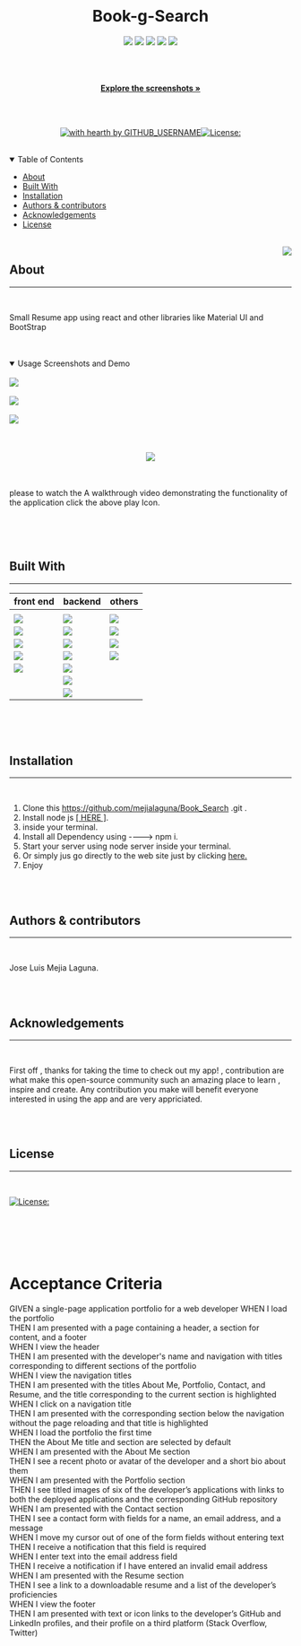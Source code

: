   <br/>
  
  <div align="center">
  

   
  <h1> Book-g-Search</h1>
   
  

<div align="center">
    <img src="https://img.shields.io/github/repo-size/mejialaguna/Book_Search
" />
    <img src="https://img.shields.io/github/languages/top/mejialaguna/Book_Search
"  />
    <img src="https://img.shields.io/github/issues/mejialaguna/Book_Search
" />
    <img src="https://img.shields.io/github/last-commit/mejialaguna/Book_Search
" >
    <a href="https://github.com/mejialaguna"><img src="https://img.shields.io/github/followers/mejialaguna?style=social" target="_blank" /></a>
    
    
</div>

  <br/>
  <br/>
  <br/>
  
  <a href="#about"><strong>Explore the screenshots »</strong></a>
  <br/>
  <br/>
  
  </div>
  
  
  
  <div align="center">
  <br/>


  
   [![with hearth by GITHUB_USERNAME](https://img.shields.io/badge/%3C%2F%3E%20with%20%E2%99%A5%20by-GITHUB_mejialaguna-ff1414.svg?style=flat&logo=)](https://github.com/mejialaguna/.git)[![License:](https://img.shields.io/badge/License-MPL%202.0-brightgreen.svg)](https://opensource.org/licenses/MPL-2.0) 
    
  </div>
  
  <br/>
  
  <details open="open">
  <summary>Table of Contents</summary>
  
  - [About](#about)
  - [Built With](#built-with)
  - [Installation](#installation)
  - [Authors & contributors](#authors--contributors)
  - [Acknowledgements](#Acknowledgements)
  - [License](#License) 
  
  </details>  
  
  <br/>
  
  <img align="right" src="https://img.icons8.com/plasticine/100/000000/about.png"/>
  
  ## About     
  ---

  <br/>

 
  Small Resume app using react and other libraries like Material UI and BootStrap  
    

  <br/>
  <br/>

  <details open="open">
  <summary>Usage Screenshots and Demo</summary>

  <br/> 
  
  <img src="src/img/img_readme/img_1.png"/> 
  <br/>
  <br/>
  <img src="src/img/img_readme/img_2.png"/>
  <br/>
  <br/>
  <img src="src/img/img_readme/img_3.png">
   <br/>
  <br/>

  <br>
  <br>

<div align="center">
    <a  href= "https://www.awesomescreenshot.com/video/5948688?key=d8ecdb3d30ea4b1b46ca690face2ef5b"><img src="https://img.icons8.com/external-justicon-lineal-color-justicon/128/000000/external-video-notifications-justicon-lineal-color-justicon.png"/></a>
</div>

 <br>
  <br>

please to watch the A walkthrough video demonstrating the functionality of the application click the above play Icon.

  </details>
  
  <br/>
  <br/>
  

<table align="center"></table>
<tr><td valign="top" width="35%"> </td>


<td valign="top" width="33%"></td>
<td valign="top" width="33%">
</td></tr></table>



  ## Built With

  ---
  <div align="center">

  | front end  | backend | others |
| ------------- | ------------- | ------------- |
|               |               |              |
| <a href="https://www.w3schools.com/html/"><img src="https://img.shields.io/badge/HTML5-ff1709?style=flate&logo=HTML5&logoColor=ff1709&color=ff1709&labelColor=gray" /></a>   |  <a href="https://expressjs.com/"><img src="https://img.shields.io/badge/express-ff1709?style=flate&logo=express&logoColor=black&color=005571&labelColor=gray" /></a>  | <a href="https://www.mongodb.com/"><img src="https://img.shields.io/badge/Visual%20Studio%20Code-0078d7.svg?style=flate&logo=visual-studio&logoColor=blue&color=blue&labelColor=gray" /></a> |
| <a href="https://www.w3schools.com/html/"><img src="https://img.shields.io/badge/CSS3-ff1709?style=flate&logo=CSS3&logoColor=white&color=0048BA&labelColor=gray" /></a>  | <a href="https://nodejs.org/en/"><img src="https://img.shields.io/badge/node.js-0b1e20?style=flate&logo=node.js&logoColor=587f51&color=587f51&labelColor=gray" /></a> | <a href="https://www.mongodb.com/"><img src="https://img.shields.io/badge/git-%23F05033.svg?style=flate&logo=git&logoColor=orange&color=red&labelColor=gray" /></a> |
| <a href="https://www.javascript.com"><img src="https://img.shields.io/badge/JavaScript-ff1709?style=flate&logo=JavaScript&logoColor=yellow&color=yellow&labelColor=gray" /></a>   | <a href="https://www.w3schools.com/js/js_es6.asp"><img src="https://img.shields.io/badge/ES6-ff1709?style=flate&logo=ES6&logoColor=E10098&color=lime&labelColor=gray" /></a>   | <a href="https://github.com/mejialaguna/Book_Search.git"><img src="https://img.shields.io/badge/github-%23121011.svg?style=flate&logo=github&logoColor=white&color=ff1709&labelColor=gray" /></a>  |
| <a href="https://getbootstrap.com/"><img src="https://img.shields.io/badge/Bootstrap-ff1709?style=flate&logo=Bootstrap&logoColor=white&color=9955bb&labelColor=gray" /></a>  | <a href="https://www.npmjs.com/"><img src="https://img.shields.io/badge/npm-ff1709?style=flate&logo=npm&logoColor=E10098&color=black&labelColor=gray" /></a> | <a href="https://www.mongodb.com/"><img src="https://img.shields.io/badge/heroku-%23430098.svg?style=flate&logo=heroku&logoColor=6762A6&color=6762A6&labelColor=white" /></a>  |
| <a href="https://mui.com/"><img src="https://img.shields.io/badge/MUI-%230081CB.svg?style=flate&logo=material-ui&logoColor=blue&color=white&labelColor=gray" /></a>  | <a href="https://www.mongodb.com/"><img src="https://img.shields.io/badge/react-ff1709?style=flate&logo=react&logoColor=blue&color=blue&labelColor=gray" /></a>   |
|  | <a href="https://graphql.org/"><img src="https://img.shields.io/badge/mongodb-ff1709?style=flate&logo=mongodb&logoColor=189950&color=189950&labelColor=gray" /></a>   |
|   | <a href="https://www.mongodb.com/"><img src="https://img.shields.io/badge/GraphQL-ff1709?style=flate&logo=GraphQL&logoColor=E10098&color=ff1709&labelColor=gray" /></a>  |

</div>


  <br/>




  <br/>
  <br/>
  
  ##  Installation
  ---

  <br/>
  
   1. Clone this https://github.com/mejialaguna/Book_Search
.git .
   2. Install node js <a href="https://nodejs.org/en/"> [ HERE ]</a>. 
   3. inside your terminal.   
   4. Install all Dependency using ----> npm i.  
   5. Start your server using node server inside your terminal. 
   6. Or simply jus go directly to the web site just by clicking <a href="https://book-g-search.herokuapp.com/">here.</a>
   7. Enjoy

  <br/>
  <br/>
  
  
  ##  Authors & contributors
  ---

  <br/>
   
  Jose Luis Mejia Laguna.
  
  <br/>
  <br/>
  

  ##  Acknowledgements
  ---


  <br/>

  First off , thanks for taking the time to check out my app! , contribution are what make this open-source community such an amazing place to learn , inspire and create. Any contribution you make will benefit everyone interested in using the app and are very appriciated.



  <br/>
  <br/>
  
  ## License
  ---
  <br/>

[![License:](https://img.shields.io/badge/License-MPL%202.0-brightgreen.svg)](https://opensource.org/licenses/MPL-2.0)

 <br/>
 <br/>
 <br/>
 <br/>

# Acceptance Criteria
GIVEN a single-page application portfolio for a web developer
WHEN I load the portfolio <br/>
THEN I am presented with a page containing a header, a section for content, and a footer<br/>
WHEN I view the header<br/>
THEN I am presented with the developer's name and navigation with titles corresponding to different sections of the portfolio<br/>
WHEN I view the navigation titles<br/>
THEN I am presented with the titles About Me, Portfolio, Contact, and Resume, and the title corresponding to the current section is highlighted<br/>
WHEN I click on a navigation title<br/>
THEN I am presented with the corresponding section below the navigation without the page reloading and that title is highlighted<br/>
WHEN I load the portfolio the first time<br/>
THEN the About Me title and section are selected by default<br/>
WHEN I am presented with the About Me section<br/>
THEN I see a recent photo or avatar of the developer and a short bio about them<br/>
WHEN I am presented with the Portfolio section<br/>
THEN I see titled images of six of the developer’s applications with links to both the deployed applications and the corresponding GitHub repository<br/>
WHEN I am presented with the Contact section<br/>
THEN I see a contact form with fields for a name, an email address, and a message<br/>
WHEN I move my cursor out of one of the form fields without entering text<br/>
THEN I receive a notification that this field is required<br/>
WHEN I enter text into the email address field<br/>
THEN I receive a notification if I have entered an invalid email address<br/>
WHEN I am presented with the Resume section<br/>
THEN I see a link to a downloadable resume and a list of the developer’s proficiencies<br/>
WHEN I view the footer<br/>
THEN I am presented with text or icon links to the developer’s GitHub and LinkedIn profiles, and their profile on a third platform (Stack Overflow, Twitter)